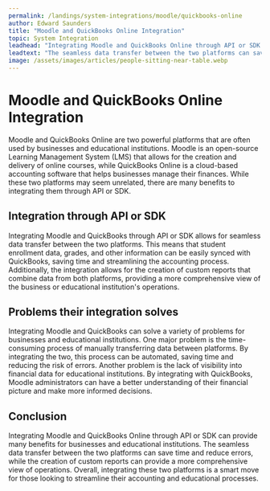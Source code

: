 ```yaml
---
permalink: /landings/system-integrations/moodle/quickbooks-online
author: Edward Saunders
title: "Moodle and QuickBooks Online Integration"
topic: System Integration
leadhead: "Integrating Moodle and QuickBooks Online through API or SDK can provide many benefits for businesses and educational institutions"
leadtext: "The seamless data transfer between the two platforms can save time and reduce errors, while the creation of custom reports can provide a more comprehensive view of operations. Overall, integrating these two platforms is a smart move for those looking to streamline their accounting and educational processes."
image: /assets/images/articles/people-sitting-near-table.webp
---
```

<div class="arttext">	<h1>Moodle and QuickBooks Online Integration</h1>
	<p>Moodle and QuickBooks Online are two powerful platforms that are often used by businesses and educational institutions. Moodle is an open-source Learning Management System (LMS) that allows for the creation and delivery of online courses, while QuickBooks Online is a cloud-based accounting software that helps businesses manage their finances. While these two platforms may seem unrelated, there are many benefits to integrating them through API or SDK.</p>
	<h2>Integration through API or SDK</h2>
	<p>Integrating Moodle and QuickBooks through API or SDK allows for seamless data transfer between the two platforms. This means that student enrollment data, grades, and other information can be easily synced with QuickBooks, saving time and streamlining the accounting process. Additionally, the integration allows for the creation of custom reports that combine data from both platforms, providing a more comprehensive view of the business or educational institution's operations.</p>
	<h2>Problems their integration solves</h2>
	<p>Integrating Moodle and QuickBooks can solve a variety of problems for businesses and educational institutions. One major problem is the time-consuming process of manually transferring data between platforms. By integrating the two, this process can be automated, saving time and reducing the risk of errors. Another problem is the lack of visibility into financial data for educational institutions. By integrating with QuickBooks, Moodle administrators can have a better understanding of their financial picture and make more informed decisions.</p>
	<h2>Conclusion</h2>
	<p>Integrating Moodle and QuickBooks Online through API or SDK can provide many benefits for businesses and educational institutions. The seamless data transfer between the two platforms can save time and reduce errors, while the creation of custom reports can provide a more comprehensive view of operations. Overall, integrating these two platforms is a smart move for those looking to streamline their accounting and educational processes.</p>
</div>